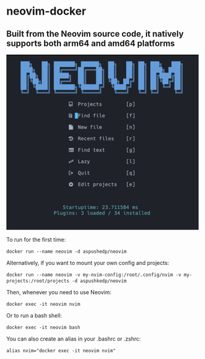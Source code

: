 # neovim-docker
## Built from the Neovim source code, it natively supports both arm64 and amd64 platforms

![](./example.png)

To run for the first time:
```
docker run --name neovim -d aspushedp/neovim
```
Alternatively, if you want to mount your own config and projects:
```
docker run --name neovim -v my-nvim-config:/root/.config/nvim -v my-projects:/root/projects -d aspushkedp/neovim
```

Then, whenever you need to use Neovim:
```
docker exec -it neovim nvim
```
Or to run a bash shell:
```
docker exec -it neovim bash
```

You can also create an alias in your .bashrc or .zshrc:
```
alias nvim="docker exec -it neovim nvim"
```
